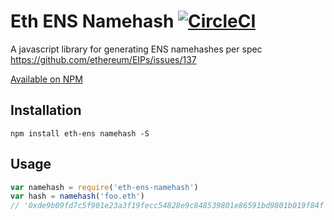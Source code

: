 # Eth ENS Namehash [![CircleCI](https://circleci.com/gh/flyswatter/eth-ens-namehash.svg?style=svg)](https://circleci.com/gh/flyswatter/eth-ens-namehash)

A javascript library for generating ENS namehashes per spec https://github.com/ethereum/EIPs/issues/137

[Available on NPM](https://www.npmjs.com/package/eth-ens-namehash)

## Installation

`npm install eth-ens namehash -S`

## Usage

```javascript
var namehash = require('eth-ens-namehash')
var hash = namehash('foo.eth')
// '0xde9b09fd7c5f901e23a3f19fecc54828e9c848539801e86591bd9801b019f84f'
```

